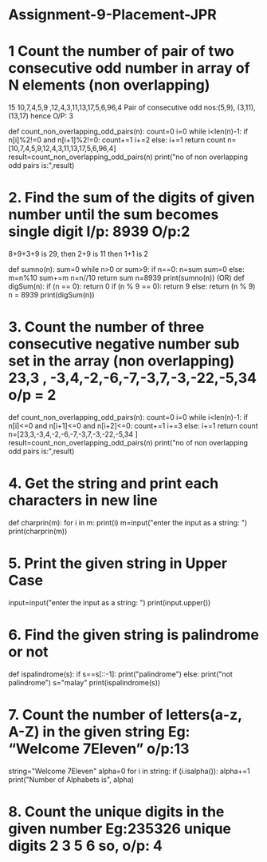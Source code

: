 # Assignment-9-Placement-JPR

# 1 Count the number of pair of two consecutive odd number in array of N elements (non overlapping)
15
10,7,4,5,9 ,12,4,3,11,13,17,5,6,96,4
Pair of consecutive odd nos:(5,9), (3,11), (13,17)
hence O/P: 3

def count_non_overlapping_odd_pairs(n):
    count=0
    i=0
    while i<len(n)-1:
        if n[i]%2!=0 and n[i+1]%2!=0:
            count+=1
            i+=2
        else:
            i+=1
    return count
n=[10,7,4,5,9,12,4,3,11,13,17,5,6,96,4]
result=count_non_overlapping_odd_pairs(n)
print("no of non overlapping odd pairs is:",result)


# 2. Find the sum of the digits of given number until the sum becomes single digit I/p: 8939 O/p:2
8+9+3+9 is 29, then 2+9 is 11 then 1+1 is 2

def sumno(n):
    sum=0
    while n>0 or sum>9:
        if n==0:
            n=sum
            sum=0
        else:
            m=n%10
            sum+=m
            n=n//10
    return sum
n=8939
print(sumno(n))
                                                                         (OR)
def digSum(n):
    if (n == 0):
        return 0
    if (n % 9 == 0):
        return 9
    else:
        return (n % 9)
n = 8939
print(digSum(n))

# 3. Count the number of three consecutive negative number sub set in the array (non overlapping) 23,3 , -3,4,-2,-6,-7,-3,7,-3,-22,-5,34 o/p = 2
def count_non_overlapping_odd_pairs(n):
    count=0
    i=0
    while i<len(n)-1:
        if n[i]<=0 and n[i+1]<=0 and n[i+2]<=0:
            count+=1
            i+=3
        else:
            i+=1
    return count
n=[23,3,-3,4,-2,-6,-7,-3,7,-3,-22,-5,34 ]
result=count_non_overlapping_odd_pairs(n)
print("no of non overlapping odd pairs is:",result)


# 4. Get the string and print each characters in new line

def charprin(m):
    for i in m:
        print(i)
m=input("enter the input as a string: ")
print(charprin(m))

# 5. Print the given string in Upper Case

input=input("enter the input as a string: ")
print(input.upper())

# 6. Find the given string is palindrome or not

def ispalindrome(s):
    if s==s[::-1]:
        print("palindrome")
    else:
        print("not palindrome")
s="malay"
print(ispalindrome(s))


# 7. Count the number of letters(a-z, A-Z) in the given string Eg: “Welcome 7Eleven” o/p:13

string="Welcome 7Eleven"
alpha=0
for i in string:
    if (i.isalpha()):
        alpha+=1
print("Number of Alphabets is", alpha)

# 8. Count the unique digits in the given number Eg:235326 unique digits 2 3 5 6 so, o/p: 4







